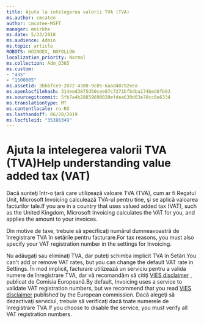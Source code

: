 ```yaml
---
title: Ajuta la intelegerea valorii TVA (TVA)
ms.author: cmcatee
author: cmcatee-MSFT
manager: mnirkhe
ms.date: 5/23/2018
ms.audience: Admin
ms.topic: article
ROBOTS: NOINDEX, NOFOLLOW
localization_priority: Normal
ms.collection: Adm_O365
ms.custom:
- "435"
- "1500005"
ms.assetid: 3bb6fce9-2072-4380-9c05-6aad40792eea
ms.openlocfilehash: 314eed3875d50cee87c7271bfbdba174bed8fb93
ms.sourcegitcommit: 5fb7a4b28859690020efdea630d03e70cc0e6334
ms.translationtype: MT
ms.contentlocale: ro-RO
ms.lasthandoff: 06/28/2019
ms.locfileid: "35386349"
---
```

# <a name="help-understanding-value-added-tax-vat"></a><span data-ttu-id="dab1b-102">Ajuta la intelegerea valorii TVA (TVA)</span><span class="sxs-lookup"><span data-stu-id="dab1b-102">Help understanding value added tax (VAT)</span></span>

<span data-ttu-id="dab1b-103">Dacă sunteţi într-o ţară care utilizează valoare TVA (TVA), cum ar fi Regatul Unit, Microsoft Invoicing calculează TVA-ul pentru tine, şi se aplică valoarea facturilor tale.</span><span class="sxs-lookup"><span data-stu-id="dab1b-103">If you are in a country that uses valued added tax (VAT), such as the United Kingdom, Microsoft Invoicing calculates the VAT for you, and applies the amount to your invoices.</span></span>
  
<span data-ttu-id="dab1b-104">Din motive de taxe, trebuie să specificaţi numărul dumneavoastră de înregistrare TVA în setările pentru facturare.</span><span class="sxs-lookup"><span data-stu-id="dab1b-104">For tax reasons, you must also specify your VAT registration number in the settings for Invoicing.</span></span>
  
<span data-ttu-id="dab1b-105">Nu adăugaţi sau eliminaţi TVA, dar puteţi schimba implicit TVA în Setări.</span><span class="sxs-lookup"><span data-stu-id="dab1b-105">You can't add or remove VAT rates, but you can change the default VAT rate in Settings.</span></span> <span data-ttu-id="dab1b-106">În mod implicit, facturare utilizează un serviciu pentru a valida numere de înregistrare TVA, dar vă recomandăm să citiţi [VIES disclaimer](https://go.microsoft.com/fwlink/?LinkID=841741) , publicat de Comisia Europeană.</span><span class="sxs-lookup"><span data-stu-id="dab1b-106">By default, Invoicing uses a service to validate VAT registration numbers, but we recommend that you read [VIES disclaimer](https://go.microsoft.com/fwlink/?LinkID=841741) published by the European commission.</span></span> <span data-ttu-id="dab1b-107">Dacă alegeţi să dezactivaţi serviciul, trebuie să verificaţi dacă toate numerele de înregistrare TVA.</span><span class="sxs-lookup"><span data-stu-id="dab1b-107">If you choose to disable the service, you must verify all VAT registration numbers.</span></span>
  